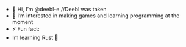 - 👋 Hi, I’m @deebl-e //Deebl was taken
- 👀 I’m interested in making games and learning programming at the moment
- ⚡ Fun fact:
- Im learning Rust 🦀

<!---
Deebleb/Deebleb is a ✨ special ✨ repository because its `README.md` (this file) appears on your GitHub profile.
You can click the Preview link to take a look at your changes.
--->
